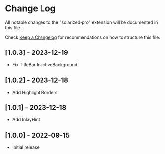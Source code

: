 # Change Log

All notable changes to the "solarized-pro" extension will be documented in this file.

Check [Keep a Changelog](http://keepachangelog.com/) for recommendations on how to structure this file.

## [1.0.3] - 2023-12-19

- Fix TitleBar InactiveBackground

## [1.0.2] - 2023-12-18

- Add Highlight Borders

## [1.0.1] - 2023-12-18

- Add InlayHint

## [1.0.0] - 2022-09-15

- Initial release
